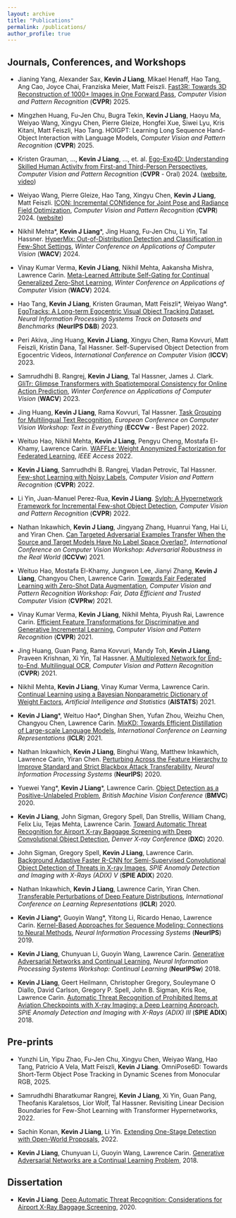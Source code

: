 ```yaml
---
layout: archive
title: "Publications"
permalink: /publications/
author_profile: true
---
```



Journals, Conferences, and Workshops
------
* Jianing Yang, Alexander Sax, **Kevin J Liang**, Mikael Henaff, Hao Tang, Ang Cao, Joyce Chai, Franziska Meier, Matt Feiszli. [Fast3R: Towards 3D Reconstruction of 1000+ Images in One Forward Pass](https://arxiv.org/abs/2501.13928), *Computer Vision and Pattern Recognition* (**CVPR**) 2025.

* Mingzhen Huang, Fu-Jen Chu, Bugra Tekin, **Kevin J Liang**, Haoyu Ma, Weiyao Wang, Xingyu Chen, Pierre Gleize, Hongfei Xue, Siwei Lyu, Kris Kitani, Matt Feiszli, Hao Tang. HOIGPT: Learning Long Sequence Hand-Object Interaction with Language Models, *Computer Vision and Pattern Recognition* (**CVPR**) 2025.

* Kristen Grauman, ..., **Kevin J Liang**, ..., et. al. [Ego-Exo4D: Understanding Skilled Human Activity from First-and Third-Person Perspectives](https://arxiv.org/abs/2311.18259), *Computer Vision and Pattern Recognition* (**CVPR** - Oral) 2024. ([website](https://ego-exo4d-data.org), [video](https://www.youtube.com/watch?v=GdooXEBAnI8))

* Weiyao Wang, Pierre Gleize, Hao Tang, Xingyu Chen, **Kevin J Liang**, Matt Feiszli. [ICON: Incremental CONfidence for Joint Pose and Radiance Field Optimization](http://kevinjliang.github.io/files/ICON.pdf), *Computer Vision and Pattern Recognition* (**CVPR**) 2024. ([website](https://weiyaowang.github.io/icon/))

* Nikhil Mehta\*, **Kevin J Liang**\*, Jing Huang, Fu-Jen Chu, Li Yin, Tal Hassner. [HyperMix: Out-of-Distribution Detection and Classification in Few-Shot Settings](http://kevinjliang.github.io/files/HyperMix.pdf), *Winter Conference on Applications of Computer Vision* (**WACV**) 2024.

* Vinay Kumar Verma, **Kevin J Liang**, Nikhil Mehta, Aakansha Mishra, Lawrence Carin. [Meta-Learned Attribute Self-Gating for Continual Generalized Zero-Shot Learning](http://kevinjliang.github.io/files/MCZSL.pdf), *Winter Conference on Applications of Computer Vision* (**WACV**) 2024.

* Hao Tang, **Kevin J Liang**, Kristen Grauman, Matt Feiszli\*, Weiyao Wang\*. [EgoTracks: A Long-term Egocentric Visual Object Tracking Dataset](http://kevinjliang.github.io/files/EgoTracks.pdf), *Neural Information Processing Systems Track on Datasets and Benchmarks* (**NeurIPS D&B**) 2023.

* Peri Akiva, Jing Huang, **Kevin J Liang**, Xingyu Chen, Rama Kovvuri, Matt Feiszli, Kristin Dana, Tal Hassner. Self-Supervised Object Detection from Egocentric Videos, *International Conference on Computer Vision* (**ICCV**) 2023.

* Samrudhdhi B. Rangrej, **Kevin J Liang**, Tal Hassner, James J. Clark. [GliTr: Glimpse Transformers with Spatiotemporal Consistency for Online Action Prediction](http://kevinjliang.github.io/files/GliTr.pdf), *Winter Conference on Applications of Computer Vision* (**WACV**) 2023.

* Jing Huang, **Kevin J Liang**, Rama Kovvuri, Tal Hassner. [Task Grouping for Multilingual Text Recognition](http://kevinjliang.github.io/files/Multigrouper.pdf), *European Conference on Computer Vision Workshop: Text in Everything* (**ECCVw** - Best Paper) 2022.

* Weituo Hao, Nikhil Mehta, **Kevin J Liang**, Pengyu Cheng, Mostafa El-Khamy, Lawrence Carin. [WAFFLe: Weight Anonymized Factorization for Federated Learning](http://kevinjliang.github.io/files/WAFFLe.pdf), *IEEE Access* 2022.

* **Kevin J Liang**, Samrudhdhi B. Rangrej, Vladan Petrovic, Tal Hassner. [Few-shot Learning with Noisy Labels](http://kevinjliang.github.io/files/Noisy_Few_Shot_Learning.pdf), *Computer Vision and Pattern Recognition* (**CVPR**) 2022.

* Li Yin, Juan-Manuel Perez-Rua, **Kevin J Liang**. [Sylph: A Hypernetwork Framework for Incremental Few-shot Object Detection](http://kevinjliang.github.io/files/sylph.pdf), *Computer Vision and Pattern Recognition* (**CVPR**) 2022.

* Nathan Inkawhich, **Kevin J Liang**, Jingyang Zhang, Huanrui Yang, Hai Li, and Yiran Chen. [Can Targeted Adversarial Examples Transfer When the Source and Target Models Have No Label Space Overlap?](http://kevinjliang.github.io/files/NoLabelSpaceOverlapTransfers.pdf), *International Conference on Computer Vision Workshop: Adversarial Robustness in the Real World* (**ICCVw**) 2021.

* Weituo Hao, Mostafa El-Khamy, Jungwon Lee, Jianyi Zhang, **Kevin J Liang**, Changyou Chen, Lawrence Carin. [Towards Fair Federated Learning with Zero-Shot Data Augmentation](http://kevinjliang.github.io/files/Fed-ZDA.pdf), *Computer Vision and Pattern Recognition Workshop: Fair, Data Efficient and Trusted Computer Vision* (**CVPRw**) 2021.

* Vinay Kumar Verma, **Kevin J Liang**, Nikhil Mehta, Piyush Rai, Lawrence Carin. [Efficient Feature Transformations for Discriminative and Generative Incremental Learning](http://kevinjliang.github.io/files/EFTs.pdf), *Computer Vision and Pattern Recognition* (**CVPR**) 2021.

* Jing Huang, Guan Pang, Rama Kovvuri, Mandy Toh, **Kevin J Liang**, Praveen Krishnan, Xi Yin, Tal Hassner. [A Multiplexed Network for End-to-End, Multilingual OCR](http://kevinjliang.github.io/files/Multiplexer.pdf), *Computer Vision and Pattern Recognition* (**CVPR**) 2021.

* Nikhil Mehta, **Kevin J Liang**, Vinay Kumar Verma, Lawrence Carin. [Continual Learning using a Bayesian Nonparametric Dictionary of Weight Factors](http://kevinjliang.github.io/files/IBP_WF_for_CL.pdf), *Artificial Intelligence and Statistics* (**AISTATS**) 2021.

* **Kevin J Liang**\*, Weituo Hao\*, Dinghan Shen, Yufan Zhou, Weizhu Chen, Changyou Chen, Lawrence Carin. [MixKD: Towards Efficient Distillation of Large-scale Language Models](http://kevinjliang.github.io/files/MixKD.pdf), *International Conference on Learning Representations* (**ICLR**) 2021.

* Nathan Inkawhich, **Kevin J Liang**, Binghui Wang, Matthew Inkawhich, Lawrence Carin, Yiran Chen. [Perturbing Across the Feature Hierarchy to Improve Standard and Strict Blackbox Attack Transferability](http://kevinjliang.github.io/files/Improved_FDA.pdf), *Neural Information Processing Systems* (**NeurIPS**) 2020.

* Yuewei Yang\*, **Kevin J Liang**\*, Lawrence Carin. [Object Detection as a Positive-Unlabeled Problem](http://kevinjliang.github.io/files/pu_obj_det.pdf), *British Machine Vision Conference* (**BMVC**) 2020.
      
* **Kevin J Liang**, John Sigman, Gregory Spell, Dan Strellis, William Chang, Felix Liu, Tejas Mehta, Lawrence Carin. [Toward Automatic Threat Recognition for Airport X-ray Baggage Screening with Deep Convolutional Object Detection](http://kevinjliang.github.io/files/obj_det_airport_xray.pdf), *Denver X-ray Conference* (**DXC**) 2020.
      
* John Sigman, Gregory Spell, **Kevin J Liang**, Lawrence Carin. [Background Adaptive Faster R-CNN for Semi-Supervised Convolutional Object Detection of Threats in X-ray Images](http://kevinjliang.github.io/files/spie_Background_Adaptive_Faster_R_CNN.pdf), *SPIE Anomaly Detection and Imaging with X-Rays (ADIX) V* (**SPIE ADIX**) 2020.
      
* Nathan Inkawhich, **Kevin J Liang**, Lawrence Carin, Yiran Chen. [Transferable Perturbations of Deep Feature Distributions](http://kevinjliang.github.io/files/Feature_Distribution_Attack.pdf), *International Conference on Learning Representations* (**ICLR**) 2020.
      
* **Kevin J Liang**\*, Guoyin Wang\*, Yitong Li, Ricardo Henao, Lawrence Carin. [Kernel-Based Approaches for Sequence Modeling: Connections to Neural Methods](http://kevinjliang.github.io/files/kernels2rnns.pdf), *Neural Information Processing Systems* (**NeurIPS**) 2019.
      
* **Kevin J Liang**, Chunyuan Li, Guoyin Wang, Lawrence Carin. [Generative Adversarial Networks and Continual Learning](http://kevinjliang.github.io/files/GAN_CL_workshop.pdf), *Neural Information Processing Systems Workshop: Continual Learning* (**NeurIPSw**) 2018.
      
* **Kevin J Liang**, Geert Heilmann, Christopher Gregory, Souleymane O Diallo, David Carlson, Gregory P. Spell, John B. Sigman, Kris Roe, Lawrence Carin. [Automatic Threat Recognition of Prohibited Items at Aviation Checkpoints with X-ray Imaging: a Deep Learning Approach](http://kevinjliang.github.io/files/spie_tsa_deep_learning.pdf), *SPIE Anomaly Detection and Imaging with X-Rays (ADIX) III* (**SPIE ADIX**) 2018.

Pre-prints
------
* Yunzhi Lin, Yipu Zhao, Fu-Jen Chu, Xingyu Chen, Weiyao Wang, Hao Tang, Patricio A Vela, Matt Feiszli, **Kevin J Liang**. OmniPose6D: Towards Short-Term Object Pose Tracking in Dynamic Scenes from Monocular RGB, 2025.

* Samrudhdhi Bharatkumar Rangrej, **Kevin J Liang**, Xi Yin, Guan Pang, Theofanis Karaletsos, Lior Wolf, Tal Hassner. Revisiting Linear Decision Boundaries for Few-Shot Learning with Transformer Hypernetworks, 2022.

* Sachin Konan, **Kevin J Liang**, Li Yin. [Extending One-Stage Detection with Open-World Proposals](https://arxiv.org/abs/2201.02302), 2022.
        
* **Kevin J Liang**, Chunyuan Li, Guoyin Wang, Lawrence Carin. [Generative Adversarial Networks are a Continual Learning Problem](http://kevinjliang.github.io/files/GAN_is_CL.pdf), 2018.

Dissertation
------
* **Kevin J Liang**. [Deep Automatic Threat Recognition: Considerations for Airport X-Ray Baggage Screening](http://kevinjliang.github.io/files/dissertation.pdf), 2020.


<!-- You can also find my articles on <u><a href="https://scholar.google.com/citations?user=DBqwS2YAAAAJ&hl=en">my Google Scholar profile</a>.</u> -->


<!-- {% include base_path %}

{% for post in site.publications reversed %}
  {% include archive-single.html %}
{% endfor %}
 -->